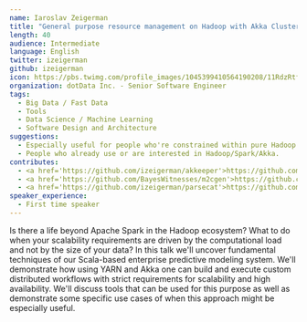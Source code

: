 ```yaml
---
name: Iaroslav Zeigerman
title: "General purpose resource management on Hadoop with Akka Cluster"
length: 40
audience: Intermediate
language: English
twitter: izeigerman
github: izeigerman
icon: https://pbs.twimg.com/profile_images/1045399410564190208/11RdzRtf_400x400.jpg
organization: dotData Inc. - Senior Software Engineer 
tags:
  - Big Data / Fast Data
  - Tools
  - Data Science / Machine Learning
  - Software Design and Architecture
suggestions:
  - Especially useful for people who're constrained within pure Hadoop infrastructure and found Spark not to be sufficient/convenient for some distributed workflows.
  - People who already use or are interested in Hadoop/Spark/Akka.
contributes:
  - <a href='https://github.com/izeigerman/akkeeper'>https://github.com/izeigerman/akkeeper</a>
  - <a href='https://github.com/BayesWitnesses/m2cgen'>https://github.com/BayesWitnesses/m2cgen</a>
  - <a href='https://github.com/izeigerman/parsecat'>https://github.com/izeigerman/parsecat</a>
speaker_experience:
  - First time speaker
---
```

Is there a life beyond Apache Spark in the Hadoop ecosystem? What to do when your scalability requirements are driven by the computational load and not by the size of your data?
In this talk we'll uncover fundamental techniques of our Scala-based enterprise predictive modeling system. We'll demonstrate how using YARN and Akka one can build and execute custom distributed workflows with strict requirements for scalability and high availability. We'll discuss tools that can be used for this purpose as well as demonstrate some specific use cases of when this approach might be especially useful.
